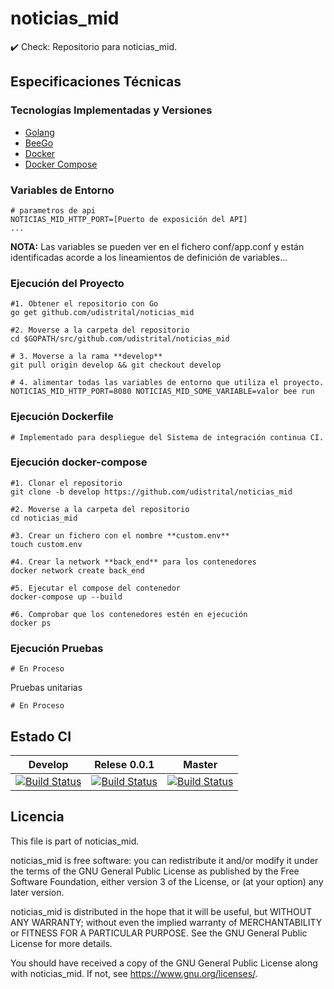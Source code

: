 
# noticias_mid
:heavy_check_mark: Check: Repositorio para noticias_mid.

## Especificaciones Técnicas

### Tecnologías Implementadas y Versiones
* [Golang](https://github.com/udistrital/introduccion_oas/blob/master/instalacion_de_herramientas/golang.md)
* [BeeGo](https://github.com/udistrital/introduccion_oas/blob/master/instalacion_de_herramientas/beego.md)
* [Docker](https://docs.docker.com/engine/install/ubuntu/)
* [Docker Compose](https://docs.docker.com/compose/)


### Variables de Entorno
```shell
# parametros de api
NOTICIAS_MID_HTTP_PORT=[Puerto de exposición del API]
...
```
**NOTA:** Las variables se pueden ver en el fichero conf/app.conf y están identificadas acorde a los lineamientos de definición de variables...

### Ejecución del Proyecto
```shell
#1. Obtener el repositorio con Go
go get github.com/udistrital/noticias_mid

#2. Moverse a la carpeta del repositorio
cd $GOPATH/src/github.com/udistrital/noticias_mid

# 3. Moverse a la rama **develop**
git pull origin develop && git checkout develop

# 4. alimentar todas las variables de entorno que utiliza el proyecto.
NOTICIAS_MID_HTTP_PORT=8080 NOTICIAS_MID_SOME_VARIABLE=valor bee run
```

### Ejecución Dockerfile
```shell
# Implementado para despliegue del Sistema de integración continua CI.
```

### Ejecución docker-compose
```shell
#1. Clonar el repositorio
git clone -b develop https://github.com/udistrital/noticias_mid

#2. Moverse a la carpeta del repositorio
cd noticias_mid

#3. Crear un fichero con el nombre **custom.env**
touch custom.env

#4. Crear la network **back_end** para los contenedores
docker network create back_end

#5. Ejecutar el compose del contenedor
docker-compose up --build

#6. Comprobar que los contenedores estén en ejecución
docker ps
```

### Ejecución Pruebas
```shell
# En Proceso
```

Pruebas unitarias
```shell
# En Proceso
```
## Estado CI


| Develop | Relese 0.0.1 | Master |
| -- | -- | -- |
| [![Build Status](https://hubci.portaloas.udistrital.edu.co/api/badges/udistrital/noticias_mid/status.svg?ref=refs/heads/develop)](https://hubci.portaloas.udistrital.edu.co/udistrital/noticias_mid) | [![Build Status](https://hubci.portaloas.udistrital.edu.co/api/badges/udistrital/noticias_mid/status.svg?ref=refs/heads/release/0.0.1)](https://hubci.portaloas.udistrital.edu.co/udistrital/noticias_mid) | [![Build Status](https://hubci.portaloas.udistrital.edu.co/api/badges/udistrital/noticias_mid/status.svg)](https://hubci.portaloas.udistrital.edu.co/udistrital/noticias_mid) |


## Licencia

This file is part of noticias_mid.

noticias_mid is free software: you can redistribute it and/or modify it under the terms of the GNU General Public License as published by the Free Software Foundation, either version 3 of the License, or (at your option) any later version.

noticias_mid is distributed in the hope that it will be useful, but WITHOUT ANY WARRANTY; without even the implied warranty of MERCHANTABILITY or FITNESS FOR A PARTICULAR PURPOSE. See the GNU General Public License for more details.

You should have received a copy of the GNU General Public License along with noticias_mid. If not, see https://www.gnu.org/licenses/.

